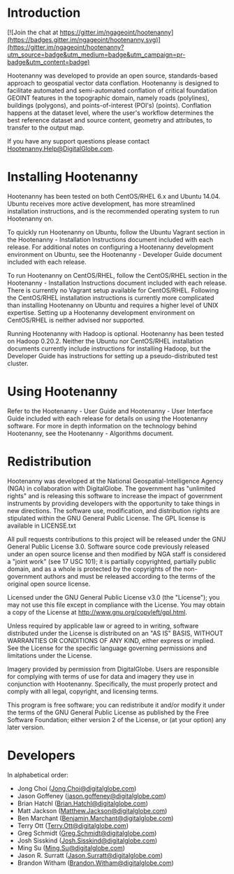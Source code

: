 # Introduction

[![Join the chat at https://gitter.im/ngageoint/hootenanny](https://badges.gitter.im/ngageoint/hootenanny.svg)](https://gitter.im/ngageoint/hootenanny?utm_source=badge&utm_medium=badge&utm_campaign=pr-badge&utm_content=badge)

Hootenanny was developed to provide an open source, standards-based approach to geospatial vector 
data conflation. Hootenanny is designed to facilitate automated and semi-automated conflation of 
critical foundation GEOINT features in the topographic domain, namely roads (polylines), buildings 
(polygons), and points-of-interest (POI's) (points). Conflation happens at the dataset level, where
 the user's workflow determines the best reference dataset and source content, geometry and 
attributes, to transfer to the output map.

If you have any support questions please contact Hootenanny.Help@DigitalGlobe.com.

# Installing Hootenanny 

Hootenanny has been tested on both CentOS/RHEL 6.x and Ubuntu 14.04.  Ubuntu receives more 
active development, has more streamlined installation instructions, and is the recommended operating
system to run Hootenanny on. 

To quickly run Hootenanny on Ubuntu, follow the Ubuntu Vagrant section in the 
Hootenanny - Installation Instructions document included with each release.  For additional notes 
on configuring a Hootenanny development environment on Ubuntu, see the Hootenanny - Developer Guide 
document included with each release.

To run Hootenanny on CentOS/RHEL, follow the CentOS/RHEL section in the 
Hootenanny - Installation Instructions document included with each release.  There is currently no 
Vagrant setup available for CentOS/RHEL.  Following the CentOS/RHEL installation instructions is 
currently more complicated than installing Hootenanny on Ubuntu and requires a higher level of 
UNIX expertise.  Setting up a Hootenanny development environment on CentOS/RHEL is neither advised 
nor supported.

Running Hootenanny with Hadoop is optional.  Hootenanny has been tested on Hadoop 0.20.2.  Neither 
the Ubuntu nor CentOS/RHEL installation documents currently include instructions for installing 
Hadoop, but the Developer Guide has instructions for setting up a pseudo-distributed test cluster.

# Using Hootenanny

Refer to the Hootenanny - User Guide and Hootenanny - User Interface Guide included with each
release for details on using the Hootenanny software.  For more in depth information on the 
technology behind Hootenanny, see the Hootenanny - Algorithms document.

# Redistribution

Hootenanny was developed at the National Geospatial-Intelligence Agency (NGA) in collaboration with DigitalGlobe.  The government has "unlimited rights" and is releasing this software to increase the impact of government instruments by providing developers with the opportunity to take things in new directions. The software use, modification, and distribution rights are stipulated within the GNU General Public License. The GPL license is available in LICENSE.txt

All pull requests contributions to this project will be released under the GNU General Public License 3.0. Software source code previously released under an open source license and then modified by NGA staff is considered a "joint work" (see 17 USC 101); it is partially copyrighted, partially public domain, and as a whole is protected by the copyrights of the non-government authors and must be released according to the terms of the original open source license.

Licensed under the GNU General Public License v3.0 (the "License"); you may not use this file except in compliance with the License. You may obtain a copy of the License at http://www.gnu.org/copyleft/gpl.html.

Unless required by applicable law or agreed to in writing, software distributed under the License is distributed on an "AS IS" BASIS, WITHOUT WARRANTIES OR CONDITIONS OF ANY KIND, either express or implied. See the License for the specific language governing permissions and limitations under the License.

Imagery provided by permission from DigitalGlobe. Users are responsible for complying with terms of use for data and imagery they use in conjunction with Hootenanny. Specifically, the must properly protect and comply with all legal, copyright, and licensing terms.

This program is free software; you can redistribute it and/or modify it under the terms of the GNU General Public License as published by the Free Software Foundation; either version 2 of the License, or (at your option) any later version.

# Developers

In alphabetical order:

* Jong Choi (Jong.Choi@digitalglobe.com)
* Jason Goffeney (jason.goffeney@digitalglobe.com)
* Brian Hatchl (Brian.Hatchl@digitalglobe.com)
* Matt Jackson (Matthew.Jackson@digitalglobe.com)
* Ben Marchant (Benjamin.Marchant@digitalglobe.com)
* Terry Ott (Terry.Ott@digitalglobe.com)
* Greg Schmidt (Greg.Schmidt@digitalglobe.com)
* Josh Sisskind (Josh.Sisskind@digitalglobe.com)
* Ming Su (Ming.Su@digitalglobe.com)
* Jason R. Surratt (Jason.Surratt@digitalglobe.com)
* Brandon Witham (Brandon.Witham@digitalglobe.com)

